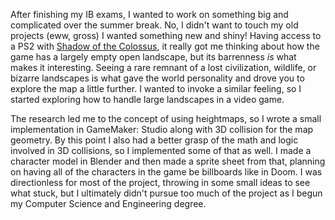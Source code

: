 After finishing my IB exams, I wanted to work on something big and complicated over the summer break. No, I didn't want to touch my old projects (eww, gross) I wanted something new and shiny! Having access to a PS2 with [Shadow of the Colossus](https://en.wikipedia.org/wiki/Shadow_of_the_Colossus), it really got me thinking about how the game has a largely empty open landscape, but its barrenness *is* what makes it interesting. Seeing a rare remnant of a lost civilization, wildlife, or bizarre landscapes is what gave the world personality and drove you to explore the map a little further. I wanted to invoke a similar feeling, so I started exploring how to handle large landscapes in a video game.

The research led me to the concept of using heightmaps, so I wrote a small implementation in GameMaker: Studio along with 3D collision for the map geometry. By this point I also had a better grasp of the math and logic involved in 3D collisions, so I implemented some of that as well. I made a character model in Blender and then made a sprite sheet from that, planning on having all of the characters in the game be billboards like in Doom. I was directionless for most of the project, throwing in some small ideas to see what stuck, but I ultimately didn't pursue too much of the project as I begun my Computer Science and Engineering degree.
